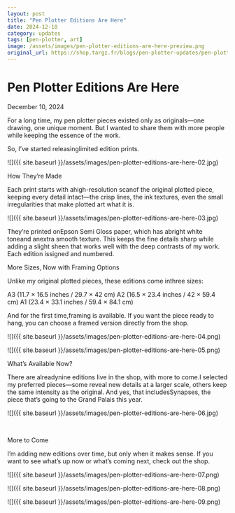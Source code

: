 ```yaml
---
layout: post
title: "Pen Plotter Editions Are Here"
date: 2024-12-10
category: updates
tags: [pen-plotter, art]
image: /assets/images/pen-plotter-editions-are-here-preview.png
original_url: https://shop.targz.fr/blogs/pen-plotter-updates/pen-plotter-editions-are-here
---
```


# Pen Plotter Editions Are Here
December 10, 2024

For a long time, my pen plotter pieces existed only as originals—one drawing, one unique moment. But I wanted to share them with more people while keeping the essence of the work.

So, I’ve started releasinglimited edition prints.

![]({{ site.baseurl }}/assets/images/pen-plotter-editions-are-here-02.jpg)

How They’re Made

Each print starts with ahigh-resolution scanof the original plotted piece, keeping every detail intact—the crisp lines, the ink textures, even the small irregularities that make plotted art what it is.

![]({{ site.baseurl }}/assets/images/pen-plotter-editions-are-here-03.jpg)

They’re printed onEpson Semi Gloss paper, which has abright white toneand anextra smooth texture. This keeps the fine details sharp while adding a slight sheen that works well with the deep contrasts of my work. Each edition issigned and numbered.

More Sizes, Now with Framing Options

Unlike my original plotted pieces, these editions come inthree sizes:

A3 (11.7 × 16.5 inches / 29.7 × 42 cm)
A2 (16.5 × 23.4 inches / 42 × 59.4 cm)
A1 (23.4 × 33.1 inches / 59.4 × 84.1 cm)

And for the first time,framing is available. If you want the piece ready to hang, you can choose a framed version directly from the shop.

![]({{ site.baseurl }}/assets/images/pen-plotter-editions-are-here-04.png)

![]({{ site.baseurl }}/assets/images/pen-plotter-editions-are-here-05.png)

What’s Available Now?

There are alreadynine editions live in the shop, with more to come.I selected my preferred pieces—some reveal new details at a larger scale, others keep the same intensity as the original. And yes, that includesSynapses, the piece that’s going to the Grand Palais this year.

![]({{ site.baseurl }}/assets/images/pen-plotter-editions-are-here-06.jpg)

 

More to Come

I’m adding new editions over time, but only when it makes sense. If you want to see what’s up now or what’s coming next, check out the shop.

![]({{ site.baseurl }}/assets/images/pen-plotter-editions-are-here-07.png)

![]({{ site.baseurl }}/assets/images/pen-plotter-editions-are-here-08.png)

![]({{ site.baseurl }}/assets/images/pen-plotter-editions-are-here-09.png)
